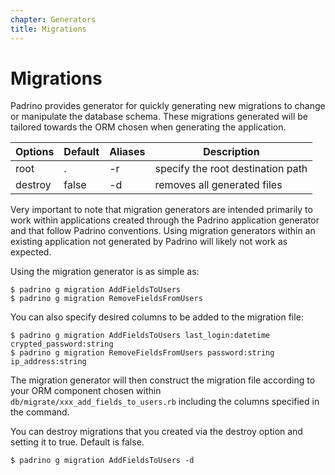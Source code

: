 ```yaml
---
chapter: Generators
title: Migrations
---
```


# Migrations

Padrino provides generator for quickly generating new migrations to change or
manipulate the database schema. These migrations generated will be tailored
towards the ORM chosen when generating the application.

Options | Default | Aliases | Description
------- | ------- | ------- | ---------------------------------
root    | .       | -r      | specify the root destination path
destroy | false   | -d      | removes all generated files

Very important to note that migration generators are intended primarily to work
within applications created through the Padrino application generator and that
follow Padrino conventions. Using migration generators within an existing
application not generated by Padrino will likely not work as expected.

Using the migration generator is as simple as:

```shell
$ padrino g migration AddFieldsToUsers
$ padrino g migration RemoveFieldsFromUsers
```

You can also specify desired columns to be added to the migration file:

```shell
$ padrino g migration AddFieldsToUsers last_login:datetime crypted_password:string
$ padrino g migration RemoveFieldsFromUsers password:string ip_address:string
```

The migration generator will then construct the migration file according to your
ORM component chosen within `db/migrate/xxx_add_fields_to_users.rb` including
the columns specified in the command.

You can destroy migrations that you created via the destroy option and setting
it to true. Default is false.

```shell
$ padrino g migration AddFieldsToUsers -d
```
